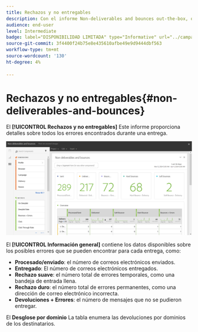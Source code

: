```yaml
---
title: Rechazos y no entregables
description: Con el informe Non-deliverables and bounces out-the-box, obtenga información sobre los errores que se pueden producir en la entrega.
audience: end-user
level: Intermediate
badge: label="DISPONIBILIDAD LIMITADA" type="Informative" url="../campaign-standard-migration-home.md" tooltip="Restringido a usuarios migrados por el Campaign Standard"
source-git-commit: 3f4400f24b75e8e435610afbe49e9d9444dbf563
workflow-type: tm+mt
source-wordcount: '130'
ht-degree: 4%

---
```


# Rechazos y no entregables{#non-deliverables-and-bounces}

El **[!UICONTROL Rechazos y no entregables]** Este informe proporciona detalles sobre todos los errores encontrados durante una entrega.

![](assets/delivery_reports_7.png)

El **[!UICONTROL Información general]** contiene los datos disponibles sobre los posibles errores que se pueden encontrar para cada entrega, como:

* **Procesado/enviado**: el número de correos electrónicos enviados.
* **Entregado**: El número de correos electrónicos entregados.
* **Rechazo suave**: el número total de errores temporales, como una bandeja de entrada llena.
* **Rechazo duro**: el número total de errores permanentes, como una dirección de correo electrónico incorrecta.
* **Devoluciones + Errores**: el número de mensajes que no se pudieron entregar.

El **Desglose por dominio** La tabla enumera las devoluciones por dominios de los destinatarios.
